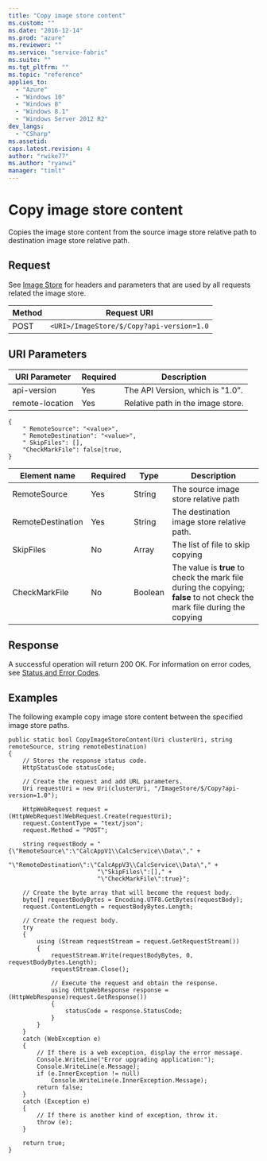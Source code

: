 ```yaml
---
title: "Copy image store content"
ms.custom: ""
ms.date: "2016-12-14"
ms.prod: "azure"
ms.reviewer: ""
ms.service: "service-fabric"
ms.suite: ""
ms.tgt_pltfrm: ""
ms.topic: "reference"
applies_to: 
  - "Azure"
  - "Windows 10"
  - "Windows 8"
  - "Windows 8.1"
  - "Windows Server 2012 R2"
dev_langs: 
  - "CSharp"
ms.assetid: 
caps.latest.revision: 4
author: "rwike77"
ms.author: "ryanwi"
manager: "timlt"
---
```

# Copy image store content
Copies the image store content from the source image store relative path to destination image store relative path.  
  
## Request  
 See [Image Store](image-store.md) for headers and parameters that are used by all requests related the image store.  
  
|Method|Request URI|  
|------------|-----------------|  
|POST|`<URI>/ImageStore/$/Copy?api-version=1.0`|  
 
## URI Parameters  
  
|URI Parameter|Required|Description|  
|-------------------|--------------|-----------------|  
|api-version|Yes|The API Version, which is "1.0”.|  
|remote-location|Yes|Relative path in the image store.|  
  
```
{ 
    " RemoteSource": "<value>", 
    " RemoteDestination": "<value>", 
    " SkipFiles": [], 
    "CheckMarkFile": false|true, 
}
```

|Element name|Required|Type|Description|
|-------------------|-------------------|-------------------|-------------------|
|RemoteSource|Yes|String|The source image store relative path|
|RemoteDestination|Yes|String|The destination image store relative path.|
|SkipFiles|No|Array|The list of file to skip copying|
|CheckMarkFile|No|Boolean|The value is **true** to check the mark file during the copying; **false** to not check the mark file during the copying|

## Response  
 A successful operation will return 200 OK. For information on error codes, see [Status and Error Codes](status-and-error-codes1.md).  
  
## Examples  
The following example copy image store content between the specified image store paths.  
  
```  
public static bool CopyImageStoreContent(Uri clusterUri, string remoteSource, string remoteDestination)        
{
    // Stores the response status code.
    HttpStatusCode statusCode;

    // Create the request and add URL parameters.
    Uri requestUri = new Uri(clusterUri, "/ImageStore/$/Copy?api-version=1.0");
       
    HttpWebRequest request = (HttpWebRequest)WebRequest.Create(requestUri);
    request.ContentType = "text/json";
    request.Method = "POST";

    string requestBody = "{\"RemoteSource\":\"CalcAppV1\\CalcService\\Data\"," +
                         "\"RemoteDestination\":\"CalcAppV3\\CalcService\\Data\"," +
                         "\"SkipFiles\":[]," +
                         "\"CheckMarkFile\":true}";

    // Create the byte array that will become the request body.
    byte[] requestBodyBytes = Encoding.UTF8.GetBytes(requestBody);
    request.ContentLength = requestBodyBytes.Length;

    // Create the request body.
    try
    {
        using (Stream requestStream = request.GetRequestStream())
        {
            requestStream.Write(requestBodyBytes, 0, requestBodyBytes.Length);
            requestStream.Close();

            // Execute the request and obtain the response.
            using (HttpWebResponse response = (HttpWebResponse)request.GetResponse())
            {
                statusCode = response.StatusCode;
            }
        }
    }
    catch (WebException e)
    {
        // If there is a web exception, display the error message.
        Console.WriteLine("Error upgrading application:");
        Console.WriteLine(e.Message);
        if (e.InnerException != null)
            Console.WriteLine(e.InnerException.Message);
        return false;
    }
    catch (Exception e)
    {
        // If there is another kind of exception, throw it.
        throw (e);
    }

    return true;
}

  
```